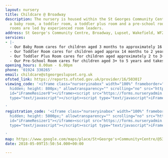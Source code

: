 ```yaml
---
layout: nursery
title: Childcare @ Broadway
description: The nursery is housed within the St Georges Community Centre and has
  a baby room, a toddler room, a toddler plus room and a pre-school room. All our
  rooms are led by experienced room leaders.
address: St George's Community Centre, Broadway, Lupset, Wakefield, WF2 8AA
services:
- |-
  - Our Baby Room cares for children aged 3 months to approximately 16 months and can take a maximum of 9 babies.
  - Our Toddler Room cares for children aged approx 14 months to 2 years of age and takes a maximum of 9 children
  - Our Toddler Plus Room cares for children aged approximately 2 to 3+ and takes a maximum of 24 children
  - Our Pre-School Room cares for children aged 3+ to 5 years and takes a maximum of 24 children
opening_hours: 8.00am - 6.00pm
phone: '01924 330265'
email: childcare@stgeorgeslupset.org.uk
ofsted_link: https://reports.ofsted.gov.uk/provider/16/503017
viewing_code: '<iframe class="nurseryinabox" width="100%" frameborder="0" style="overflow:
  hidden; height: 800px;" allowtransparency="" scrolling="no" src="https://forms.nurseryadmin.com/gen-nursery-visit/nursery-visit-ccaregeo.php"
  id="iFrameResizer0"></iframe><script src="https://forms.nurseryadmin.com/js/iframeResizer.min.js"
  type="text/javascript"></script><script type="text/javascript">iFrameResize({enablePublicMethods:true});</script>

'
registration_code: '<iframe class="nurseryinabox" width="100%" frameborder="0" style="overflow:
  hidden; height: 5000px;" allowtransparency="" scrolling="no" src="https://forms.nurseryadmin.com/gen-register-child/register-child-ccaregeo.php"
  id="iFrameResizer1"></iframe><script src="https://forms.nurseryadmin.com/js/iframeResizer.min.js"
  type="text/javascript"></script><script type="text/javascript">iFrameResize({enablePublicMethods:true});</script>

'
map: https://www.google.com/maps/place/St+George's+Community+Centre/@53.6709726,-1.538684,17z/data=!3m1!4b1!4m5!3m4!1s0x487966ce5e9786c3:0xe481f7a560b8b6c4!8m2!3d53.6709726!4d-1.5364953
date: 2018-05-09T15:50:54.000+00:00

---
```

